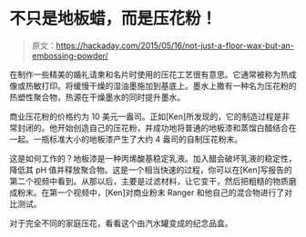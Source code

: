 # 不只是地板蜡，而是压花粉！

> 原文：<https://hackaday.com/2015/05/16/not-just-a-floor-wax-but-an-embossing-powder/>

在制作一些精美的婚礼请柬和名片时使用的压花工艺很有意思。它通常被称为热成像或热敏打印。将缓慢干燥的湿油墨施加到基底上。墨水上撒有一种名为压花粉的热塑性聚合物，热源在干燥墨水的同时提升墨水。

商业压花粉的价格约为 10 美元一盎司。正如[Ken]所发现的，它的制造过程是非常封闭的。他开始创造自己的压花粉，并成功地将普通的地板漆和蒸馏白醋结合在一起。一瓶标准大小的地板漆产生了大约 4 盎司的自制压花粉末。

这是如何工作的？地板漆是一种丙烯酸基稳定乳液。加入醋会破坏乳液的稳定性，降低其 pH 值并释放聚合物。这是一个相当快速的过程，你可以在[Ken]写报告的第二个视频中看到。从那以后，主要是过滤材料，让它变干，然后把粗糙的物质磨成粉末。在第一个视频中，[Ken]对商业粉末 Ranger 和他自己的混合物进行了对比测试。

对于完全不同的家庭压花，看看这个由汽水罐变成的纪念品盒。